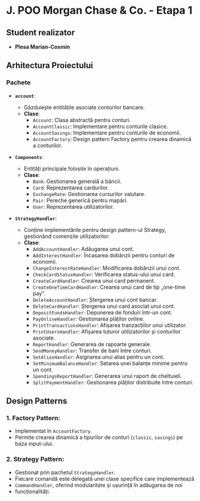 # J. POO Morgan Chase & Co. - Etapa 1

## Student realizator
- **Plesa Marian-Cosmin**


## Arhitectura Proiectului

### Pachete

- **`account`**:
    - Găzduiește entitățile asociate conturilor bancare.
    - **Clase**:
        - `Account`: Clasa abstractă pentru conturi.
        - `AccountClassic`: Implementare pentru conturile clasice.
        - `AccountSavings`: Implementare pentru conturile de economii.
        - `AccountFactory`: Design pattern Factory pentru crearea dinamică a conturilor.

- **`Components`**:
    - Entități principale folosite în operațiuni.
    - **Clase**:
        - `Bank`: Gestionarea generală a băncii.
        - `Card`: Reprezentarea cardurilor.
        - `ExchangeRate`: Gestionarea cursurilor valutare.
        - `Pair`: Pereche generică pentru mapări.
        - `User`: Reprezentarea utilizatorilor.

- **`StrategyHandler`**:
    - Conține implementările pentru design pattern-ul Strategy, gestionând comenzile utilizatorilor.
    - **Clase**:
        - `AddAccountHandler`: Adăugarea unui cont.
        - `AddInterestHandler`: Încasarea dobânzii pentru conturi de economii.
        - `ChangeInterestRateHandler`: Modificarea dobânzii unui cont.
        - `CheckCardStatusHandler`: Verificarea status-ului unui card.
        - `CreateCardHandler`: Crearea unui card permanent.
        - `CreateOneTimeCardHandler`: Crearea unui card de tip „one-time pay”.
        - `DeleteAccountHandler`: Ștergerea unui cont bancar.
        - `DeleteCardHandler`: Ștergerea unui card asociat unui cont.
        - `DepositFundsHandler`: Depunerea de fonduri într-un cont.
        - `PayOnlineHandler`: Gestionarea plăților online.
        - `PrintTransactionsHandler`: Afișarea tranzacțiilor unui utilizator.
        - `PrintUsersHandler`: Afișarea tuturor utilizatorilor și conturilor asociate.
        - `ReportHandler`: Generarea de rapoarte generale.
        - `SendMoneyHandler`: Transfer de bani între conturi.
        - `SetAliasHandler`: Asignarea unui alias pentru un cont.
        - `SetMinimumBalanceHandler`: Setarea unei balanțe minime pentru un cont.
        - `SpendingsReportHandler`: Generarea unui raport de cheltuieli.
        - `SplitPaymentHandler`: Gestionarea plăților distribuite între conturi.


## Design Patterns

### 1. **Factory Pattern**:
- Implementat în `AccountFactory`.
- Permite crearea dinamică a tipurilor de conturi (`classic`, `savings`) pe baza input-ului.

### 2. **Strategy Pattern**:
- Gestionat prin pachetul `StrategyHandler`.
- Fiecare comandă este delegată unei clase specifice care implementează 
- `CommandHandler`, oferind modularitate și ușurință în adăugarea de noi
- funcționalități.

